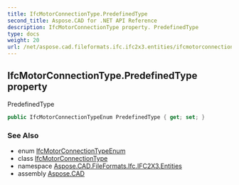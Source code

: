 ```yaml
---
title: IfcMotorConnectionType.PredefinedType
second_title: Aspose.CAD for .NET API Reference
description: IfcMotorConnectionType property. PredefinedType
type: docs
weight: 20
url: /net/aspose.cad.fileformats.ifc.ifc2x3.entities/ifcmotorconnectiontype/predefinedtype/
---
```

## IfcMotorConnectionType.PredefinedType property

PredefinedType

```csharp
public IfcMotorConnectionTypeEnum PredefinedType { get; set; }
```

### See Also

* enum [IfcMotorConnectionTypeEnum](../../../aspose.cad.fileformats.ifc.ifc2x3.types/ifcmotorconnectiontypeenum/)
* class [IfcMotorConnectionType](../)
* namespace [Aspose.CAD.FileFormats.Ifc.IFC2X3.Entities](../../ifcmotorconnectiontype/)
* assembly [Aspose.CAD](../../../)


